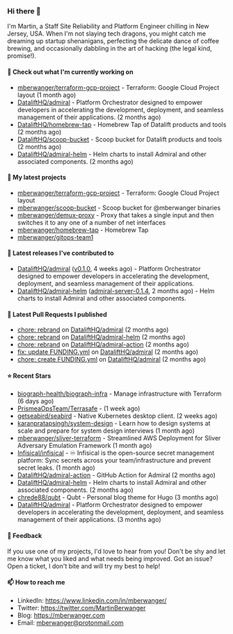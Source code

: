 ### Hi there 👋

I'm Martin, a Staff Site Reliability and Platform Engineer chilling in New Jersey, USA. When I'm not slaying tech dragons, you might catch me dreaming up startup shenanigans, perfecting the delicate dance of coffee brewing, and occasionally dabbling in the art of hacking (the legal kind, promise!). 

#### 👷 Check out what I'm currently working on

- [mberwanger/terraform-gcp-project](https://github.com/mberwanger/terraform-gcp-project) - Terraform: Google Cloud Project layout (1 month ago)
- [DataliftHQ/admiral](https://github.com/DataliftHQ/admiral) - Platform Orchestrator designed to empower developers in accelerating the development, deployment, and seamless management of their applications. (2 months ago)
- [DataliftHQ/homebrew-tap](https://github.com/DataliftHQ/homebrew-tap) - Homebrew Tap of Datalift products and tools (2 months ago)
- [DataliftHQ/scoop-bucket](https://github.com/DataliftHQ/scoop-bucket) - Scoop bucket for Datalift products and tools (2 months ago)
- [DataliftHQ/admiral-helm](https://github.com/DataliftHQ/admiral-helm) - Helm charts to install Admiral and other associated components. (2 months ago)

#### 🌱 My latest projects

- [mberwanger/terraform-gcp-project](https://github.com/mberwanger/terraform-gcp-project) - Terraform: Google Cloud Project layout
- [mberwanger/scoop-bucket](https://github.com/mberwanger/scoop-bucket) - Scoop bucket for @mberwanger binaries
- [mberwanger/demux-proxy](https://github.com/mberwanger/demux-proxy) - Proxy that takes a single input and then switches it to any one of a number of net interfaces
- [mberwanger/homebrew-tap](https://github.com/mberwanger/homebrew-tap) - Homebrew Tap
- [mberwanger/gitops-team1](https://github.com/mberwanger/gitops-team1)

#### 🔭 Latest releases I've contributed to

- [DataliftHQ/admiral](https://github.com/DataliftHQ/admiral) ([v0.1.0](https://github.com/DataliftHQ/admiral/releases/tag/v0.1.0), 4 weeks ago) - Platform Orchestrator designed to empower developers in accelerating the development, deployment, and seamless management of their applications.
- [DataliftHQ/admiral-helm](https://github.com/DataliftHQ/admiral-helm) ([admiral-server-0.1.4](https://github.com/DataliftHQ/admiral-helm/releases/tag/admiral-server-0.1.4), 2 months ago) - Helm charts to install Admiral and other associated components.

#### 🔨 Latest Pull Requests I published

- [chore: rebrand](https://github.com/DataliftHQ/admiral/pull/22) on [DataliftHQ/admiral](https://github.com/DataliftHQ/admiral) (2 months ago)
- [chore: rebrand](https://github.com/DataliftHQ/admiral-helm/pull/18) on [DataliftHQ/admiral-helm](https://github.com/DataliftHQ/admiral-helm) (2 months ago)
- [chore: rebrand](https://github.com/DataliftHQ/admiral-action/pull/5) on [DataliftHQ/admiral-action](https://github.com/DataliftHQ/admiral-action) (2 months ago)
- [fix: update FUNDING.yml](https://github.com/DataliftHQ/admiral/pull/21) on [DataliftHQ/admiral](https://github.com/DataliftHQ/admiral) (2 months ago)
- [chore: create FUNDING.yml](https://github.com/DataliftHQ/admiral/pull/20) on [DataliftHQ/admiral](https://github.com/DataliftHQ/admiral) (2 months ago)

#### ⭐ Recent Stars

- [biograph-health/biograph-infra](https://github.com/biograph-health/biograph-infra) - Manage infrastructure with Terraform (6 days ago)
- [PrismeaOpsTeam/Terrasafe](https://github.com/PrismeaOpsTeam/Terrasafe) -  (1 week ago)
- [getseabird/seabird](https://github.com/getseabird/seabird) - Native Kubernetes desktop client. (2 weeks ago)
- [karanpratapsingh/system-design](https://github.com/karanpratapsingh/system-design) - Learn how to design systems at scale and prepare for system design interviews (1 month ago)
- [mberwanger/sliver-terraform](https://github.com/mberwanger/sliver-terraform) - Streamlined AWS Deployment for Sliver Adversary Emulation Framework (1 month ago)
- [Infisical/infisical](https://github.com/Infisical/infisical) - ♾ Infisical is the open-source secret management platform: Sync secrets across your team/infrastructure and prevent secret leaks. (1 month ago)
- [DataliftHQ/admiral-action](https://github.com/DataliftHQ/admiral-action) - GitHub Action for Admiral (2 months ago)
- [DataliftHQ/admiral-helm](https://github.com/DataliftHQ/admiral-helm) - Helm charts to install Admiral and other associated components. (2 months ago)
- [chrede88/qubt](https://github.com/chrede88/qubt) - Qubt - Personal blog theme for Hugo (3 months ago)
- [DataliftHQ/admiral](https://github.com/DataliftHQ/admiral) - Platform Orchestrator designed to empower developers in accelerating the development, deployment, and seamless management of their applications. (3 months ago)

#### 💬 Feedback

If you use one of my projects, I'd love to hear from you! Don't be shy and let me know what you liked and what needs being improved. Got an issue? Open a ticket, I don't bite and will try my best to help!

#### 📫 How to reach me

- LinkedIn: https://www.linkedin.com/in/mberwanger/
- Twitter: https://twitter.com/MartinBerwanger
- Blog: https://mberwanger.com
- Email: mberwanger@protonmail.com
